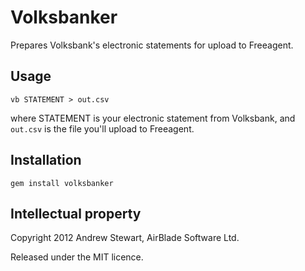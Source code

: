 # Volksbanker

Prepares Volksbank's electronic statements for upload to Freeagent.


## Usage

    vb STATEMENT > out.csv

where STATEMENT is your electronic statement from Volksbank, and `out.csv` is the file you'll upload to Freeagent.


## Installation

    gem install volksbanker


## Intellectual property

Copyright 2012 Andrew Stewart, AirBlade Software Ltd.

Released under the MIT licence.


